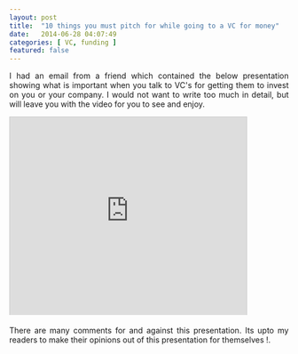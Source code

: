 ```yaml
---
layout: post
title:  "10 things you must pitch for while going to a VC for money"
date:   2014-06-28 04:07:49
categories: [ VC, funding ]
featured: false
---
```


<p style="text-align: justify;">I had an email from a friend which contained the below presentation showing what is important when you talk to VC's for getting them to invest on you or your company. I would not want to write too much in detail, but will leave you with the video for you to see and enjoy.</p>
<p style="text-align: justify;">

<iframe src="http://www.slideshare.net/slideshow/embed_code/612849" width="427" height="356" frameborder="0" marginwidth="0" marginheight="0" scrolling="no" style="border:1px solid #CCC;border-width:1px 1px 0;margin-bottom:5px" allowfullscreen> </iframe>



<p style="text-align: justify;">There are many comments for and against this presentation. Its upto my readers to make their opinions out of this presentation for themselves !.</p>
